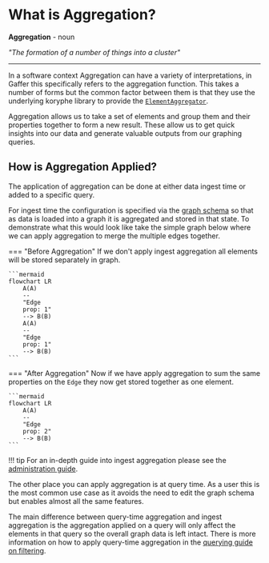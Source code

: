 # What is Aggregation?

**Aggregation** - noun

*"The formation of a number of things into a cluster"*

---

In a software context Aggregation can have a variety of interpretations, in
Gaffer this specifically refers to the aggregation function. This takes
a number of forms but the common factor between them is that they use the
underlying koryphe library to provide the
[`ElementAggregator`](https://gchq.github.io/Gaffer/uk/gov/gchq/gaffer/data/element/function/ElementAggregator.html).

Aggregation allows us to take a set of elements and group them and their
properties together to form a new result. These allow us to get quick insights
into our data and generate valuable outputs from our graphing queries.

## How is Aggregation Applied?

The application of aggregation can be done at either data ingest time or
added to a specific query.

For ingest time the configuration is specified via the [graph schema](../schema.md)
so that as data is loaded into a graph it is aggregated and stored in that
state. To demonstrate what this would look like take the simple graph below
where we can apply aggregation to merge the multiple edges together.

=== "Before Aggregation"
    If we don't apply ingest aggregation all elements will be stored separately in
    graph.

    ```mermaid
    flowchart LR
        A(A)
        --
        "Edge
        prop: 1"
        --> B(B)
        A(A)
        --
        "Edge
        prop: 1"
        --> B(B)
    ```

=== "After Aggregation"
    Now if we have apply aggregation to sum the same properties on the `Edge`
    they now get stored together as one element.

    ```mermaid
    flowchart LR
        A(A)
        --
        "Edge
        prop: 2"
        --> B(B)
    ```

!!! tip
    For an in-depth guide into ingest aggregation please see the [administration guide](../../administration-guide/aggregation/overview.md).

The other place you can apply aggregation is at query time. As a user this is
the most common use case as it avoids the need to edit the graph schema but
enables almost all the same features.

The main difference between query-time aggregation and ingest aggregation is
the aggregation applied on a query will only affect the elements in that
query so the overall graph data is left intact. There is more information on how
to apply query-time aggregation in the [querying guide on filtering](../query/gaffer-syntax/filtering.md#query-time-aggregation).
